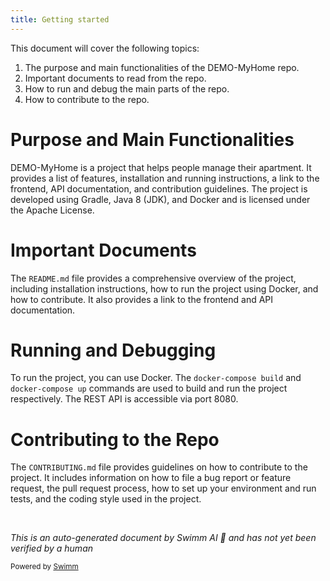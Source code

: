 ```yaml
---
title: Getting started
---
```

This document will cover the following topics:

1. The purpose and main functionalities of the DEMO-MyHome repo.
2. Important documents to read from the repo.
3. How to run and debug the main parts of the repo.
4. How to contribute to the repo.

# Purpose and Main Functionalities

DEMO-MyHome is a project that helps people manage their apartment. It provides a list of features, installation and running instructions, a link to the frontend, API documentation, and contribution guidelines. The project is developed using Gradle, Java 8 (JDK), and Docker and is licensed under the Apache License.

# Important Documents

The `README.md` file provides a comprehensive overview of the project, including installation instructions, how to run the project using Docker, and how to contribute. It also provides a link to the frontend and API documentation.

# Running and Debugging

To run the project, you can use Docker. The `docker-compose build` and `docker-compose up` commands are used to build and run the project respectively. The REST API is accessible via port 8080.

# Contributing to the Repo

The `CONTRIBUTING.md` file provides guidelines on how to contribute to the project. It includes information on how to file a bug report or feature request, the pull request process, how to set up your environment and run tests, and the coding style used in the project.

&nbsp;

*This is an auto-generated document by Swimm AI 🌊 and has not yet been verified by a human*

<SwmMeta version="3.0.0" repo-id="Z2l0aHViJTNBJTNBREVNTy1NeUhvbWUlM0ElM0Fzd2ltbWlv" repo-name="DEMO-MyHome"><sup>Powered by [Swimm](/)</sup></SwmMeta>
